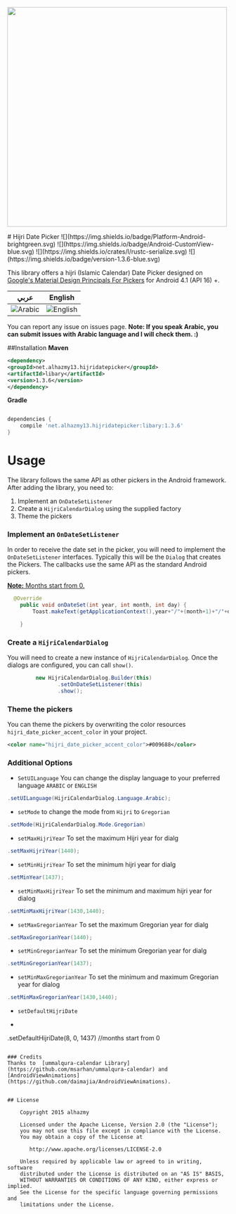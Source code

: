 <p align="left">
  <img src="https://cloud.githubusercontent.com/assets/4659608/12700270/e1730608-c7ed-11e5-8a18-a382fe7b63bd.png" width="500">
</p>
# Hijri Date Picker
![](https://img.shields.io/badge/Platform-Android-brightgreen.svg)
![](https://img.shields.io/badge/Android-CustomView-blue.svg)
![](https://img.shields.io/crates/l/rustc-serialize.svg)
![](https://img.shields.io/badge/version-1.3.6-blue.svg)

This library offers a hijri (Islamic Calendar) Date Picker  designed on [Google's Material Design Principals For Pickers](http://www.google.com/design/spec/components/pickers.html) for Android 4.1 (API 16) +.

عربي | English
---- | ----
![Arabic](https://cloud.githubusercontent.com/assets/4659608/10579117/0466d434-767f-11e5-8172-534f1a47c608.png) | ![English](https://cloud.githubusercontent.com/assets/4659608/10579118/04684ee0-767f-11e5-8432-a9b5d67713f9.png) 

You can report any issue on issues page. **Note: If you speak Arabic, you can submit issues with Arabic language and I will check them. :)**

##Installation
**Maven**
```xml
<dependency>
<groupId>net.alhazmy13.hijridatepicker</groupId>
<artifactId>libary</artifactId>
<version>1.3.6</version>
</dependency>
```
**Gradle**
```gradle

dependencies {
	compile 'net.alhazmy13.hijridatepicker:libary:1.3.6'
}
```

# Usage
The library follows the same API as other pickers in the Android framework.
After adding the library, you need to:

1. Implement an `OnDateSetListener`
2. Create a `HijriCalendarDialog` using the supplied factory
3. Theme the pickers

### Implement an `OnDateSetListener`
In order to receive the date  set in the picker, you will need to implement the `OnDateSetListener`  interfaces. Typically this will be the `Dialog`  that creates the Pickers. The callbacks use the same API as the standard Android pickers.

<u><b>Note:</b> Months start from 0.</u>

```java
  @Override
    public void onDateSet(int year, int month, int day) {
        Toast.makeText(getApplicationContext(),year+"/"+(month+1)+"/"+day+"/",Toast.LENGTH_SHORT).show();

    }
```

### Create a `HijriCalendarDialog`
You will need to create a new instance of `HijriCalendarDialog`. Once the dialogs are configured, you can call `show()`.
```java
         new HijriCalendarDialog.Builder(this)
                .setOnDateSetListener(this)
                .show();
```

### Theme the pickers
You can theme the pickers by overwriting the color resources `hijri_date_picker_accent_color` in your project.
```xml
<color name="hijri_date_picker_accent_color">#009688</color>
```

### Additional Options
* `SetUILanguage` You can change the display language to your preferred language `ARABIC` or `ENGLISH`
```java
.setUILanguage(HijriCalendarDialog.Language.Arabic);
```
* `setMode` to change the mode from `Hijri` to `Gregorian`
```java
.setMode(HijriCalendarDialog.Mode.Gregorian)
```
* `setMaxHijriYear` To set the maximum Hijri year for dialg
```java
.setMaxHijriYear(1440);
```
* `setMinHijriYear` To set the minimum hijri year for dialg
```java
.setMinYear(1437);
```
* `setMinMaxHijriYear` To set the minimum and maximum hijri year for dialog
```java
.setMinMaxHijriYear(1430,1440);
```
* `setMaxGregorianYear` To set the maximum Gregorian year for dialg
```java
.setMaxGregorianYear(1440);
```
* `setMinGregorianYear` To set the minimum Gregorian year for dialg
```java
.setMinGregorianYear(1437);
```
* `setMinMaxGregorianYear` To set the minimum and maximum Gregorian year for dialog
```java
.setMinMaxGregorianYear(1430,1440);
```
* `setDefaultHijriDate`
* ```java
.setDefaultHijriDate(8, 0, 1437) //months start from 0
```

### Credits 
Thanks to  [ummalqura-calendar Library](https://github.com/msarhan/ummalqura-calendar) and [AndroidViewAnimations](https://github.com/daimajia/AndroidViewAnimations).


## License

    Copyright 2015 alhazmy

    Licensed under the Apache License, Version 2.0 (the "License");
    you may not use this file except in compliance with the License.
    You may obtain a copy of the License at

       http://www.apache.org/licenses/LICENSE-2.0

    Unless required by applicable law or agreed to in writing, software
    distributed under the License is distributed on an "AS IS" BASIS,
    WITHOUT WARRANTIES OR CONDITIONS OF ANY KIND, either express or implied.
    See the License for the specific language governing permissions and
    limitations under the License.
    

